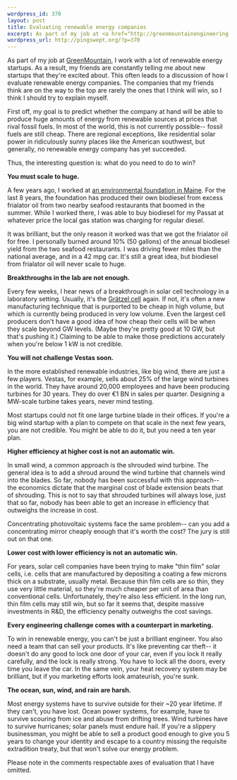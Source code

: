 ```yaml
--- 
wordpress_id: 370
layout: post
title: Evaluating renewable energy companies
excerpt: As part of my job at <a href="http://greenmountainengineering.com">GreenMountain</a>, I work with a lot of renewable energy startups. As a result, my friends are constantly telling me about new startups that they're excited about. This often leads to a discussion of how I evaluate renewable energy companies. The companies that my friends think are on the way to the top are rarely the ones that I think will win, so I think I should try to explain myself.
wordpress_url: http://pingswept.org/?p=370
---
```

As part of my job at <a href="http://greenmountainengineering.com">GreenMountain</a>, I work with a lot of renewable energy startups. As a result, my friends are constantly telling me about new startups that they're excited about. This often leads to a discussion of how I evaluate renewable energy companies. The companies that my friends think are on the way to the top are rarely the ones that I think will win, so I think I should try to explain myself.

First off, my goal is to predict whether the company at hand will be able to produce huge amounts of energy from renewable sources at prices that rival fossil fuels. In most of the world, this is not currently possible-- fossil fuels are still cheap. There are regional exceptions, like residential solar power in ridiculously sunny places like the American southwest, but generally, no renewable energy company has yet succeeded.

Thus, the interesting question is: what do you need to do to win?

**You must scale to huge.**

A few years ago, I worked at <a href="http://chewonki.org">an environmental foundation in Maine</a>. For the last 8 years, the foundation has produced their own biodiesel from excess frialator oil from two nearby seafood restaurants that boomed in the summer. While I worked there, I was able to buy biodiesel for my Passat at whatever price the local gas station was charging for regular diesel.

It was brilliant, but the only reason it worked was that we got the frialator oil for free. I personally burned around 10%  (50 gallons) of the annual biodiesel yield from the two seafood restaurants. I was driving fewer miles than the national average, and in a 42 mpg car. It's still a great idea, but biodiesel from frialator oil will never scale to huge.

**Breakthroughs in the lab are not enough.**

Every few weeks, I hear news of a breakthrough in solar cell technology in a laboratory setting. Usually, it's the <a href="http://en.wikipedia.org/wiki/Dye-sensitized_solar_cell">Grätzel cell</a> again. If not, it's often a new manufacturing technique that is purported to be cheap in high volume, but which is currently being produced in very low volume. Even the largest cell producers don't have a good idea of how cheap their cells will be when they scale  beyond GW levels. (Maybe they're pretty good at 10 GW, but that's pushing it.) Claiming to be able to make those predictions accurately when you're below 1 kW is not credible.

**You will not challenge Vestas soon.**

In the more established renewable industries, like big wind, there are just a few players. Vestas, for example, sells about 25% of the large wind turbines in the world. They have around 20,000 employees and have been producing turbines for 30 years. They do over €1 BN in sales per quarter. Designing a MW-scale turbine takes years, never mind testing.

Most startups could not fit one large turbine blade in their offices. If you're a big wind startup with a plan to compete on that scale in the next few years, you are not credible. You might be able to do it, but you need a ten year plan.

**Higher efficiency at higher cost is not an automatic win.**

In small wind, a common approach is the shrouded wind turbine. The general idea is to add a shroud around the wind turbine that channels wind into the blades. So far, nobody has been successful with this approach-- the economics dictate that the marginal cost of blade extension beats that of shrouding. This is not to say that shrouded turbines will always lose, just that so far, nobody has been able to get an increase in efficiency that outweighs the increase in cost.

Concentrating photovoltaic systems face the same problem-- can you add a concentrating mirror cheaply enough that it's worth the cost? The jury is still out on that one.

**Lower cost with lower efficiency is not an automatic win.**

For years, solar cell companies have been trying to make "thin film" solar cells, i.e. cells that are manufactured by depositing a coating a few microns thick on a substrate, usually metal. Because thin film cells are so thin, they use very little material, so they're much cheaper per unit of area than conventional cells. Unfortunately, they're also less efficient. In the long run, thin film cells may still win, but so far it seems that, despite massive investments in R&D, the efficiency penalty outweighs the cost savings.

**Every engineering challenge comes with a counterpart in marketing.**

To win in renewable energy, you can't be just a brilliant engineer. You also need a team that can sell your products. It's like preventing car theft-- it doesn't do any good to lock one door of your car, even if you lock it really carefully, and the lock is really strong. You have to lock all the doors, every time you leave the car. In the same vein, your heat recovery system may be brilliant, but if you marketing efforts look amateurish, you're sunk.

**The ocean, sun, wind, and rain are harsh.**

Most energy systems have to survive outside for their ~20 year lifetime. If they can't, you have lost. Ocean power systems, for example, have to survive scouring from ice and abuse from drifting trees. Wind turbines have to survive hurricanes; solar panels must endure hail. If you're a slippery businessman, you might be able to sell a product good enough to give you 5 years to change your identity and escape to a country missing the requisite extradition treaty, but that won't solve our energy problem.

Please note in the comments respectable axes of evaluation that I have omitted.
